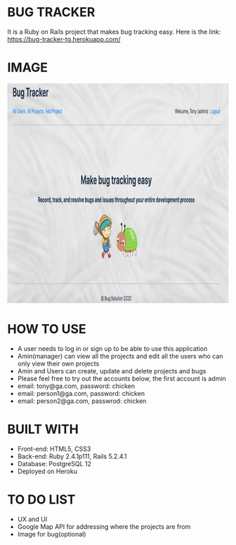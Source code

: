 # BUG TRACKER

It is a Ruby on Rails project that makes bug tracking easy. Here is the link: https://bug-tracker-tg.herokuapp.com/

# IMAGE

<img src="app/assets/images/p2.png" width="1400px" height="500px">

# HOW TO USE
<ul>
  <li>
  A user needs to log in or sign up to be able to use this application <br>
  </li>
  <li>
  Amin(manager) can view all the projects and edit all the users who can only view their own projects <br>
  </li>
  <li>
  Amin and Users can create, update and delete projects and bugs <br>
  </li>
  <li>
  Please feel free to try out the accounts below, the first account is admin <br>
  </li>
  <li>
   email: tony@ga.com, password: chicken <br>
  </li>
  <li>
   email: person1@ga.com, password: chicken <br>
  </li>
  <li>
   email: person2@ga.com, passwrod: chicken <br>
 </li>
</ul>

# BUILT WITH

<ul>
<li>
Front-end: HTML5, CSS3 <br>
</li>
<li>
Back-end: Ruby 2.4.1p111, Rails 5.2.4.1 <br>
</li>
<li>
Database: PostgreSQL 12 <br>
</li>
<li>
Deployed on Heroku <br>
</li>
</ul>

# TO DO LIST

<ul>
<li>
UX and UI <br>
</li>
<li>
Google Map API for addressing where the projects are from <br>
</li>
<li>
Image for bug(optional) <br>
</li>
</ul>
